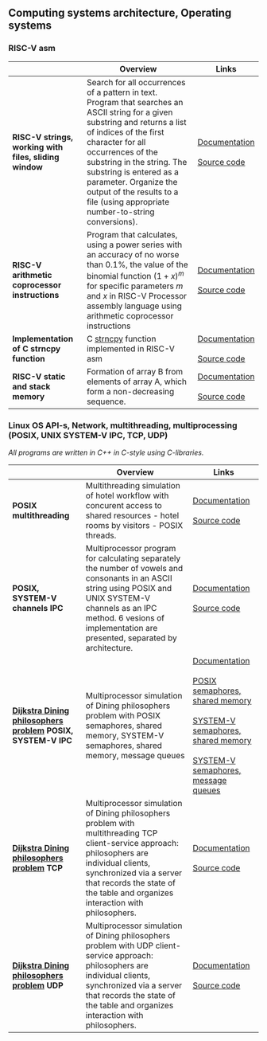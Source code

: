 ## Computing systems architecture, Operating systems


### RISC-V asm

|   | **Overview**  |  **Links** |
| --------- | --------- | --------- |
|  **RISC-V strings, working with files, sliding window** | Search for all occurrences of a pattern in text. Program that searches an ASCII string for a given substring and returns a list of indices of the first character for all occurrences of the substring in the string. The substring is entered as a parameter. Organize the output of the results to a file (using appropriate number-to-string conversions).  | [Documentation](https://github.com/AvtorPaka/CSA-OS/blob/master/src/CSA/IndHw/FindSubstrIdx/report/report.md)</br></br>[Source code](https://github.com/AvtorPaka/CSA-OS/blob/master/src/CSA/IndHw/FindSubstrIdx)  |
| **RISC-V arithmetic coprocessor instructions**  | Program that calculates, using a power series with an accuracy of no worse than $0.1 \%$, the value of the binomial function $(1 + x)^{m}$ for specific parameters $m$ and $x$ in RISC-V Processor assembly language using arithmetic coprocessor instructions  | [Documentation](https://github.com/AvtorPaka/CSA-OS/blob/master/src/CSA/IndHw/BinomialSeries/report.md) </br></br> [Source code](https://github.com/AvtorPaka/CSA-OS/blob/master/src/CSA/IndHw/BinomialSeries)  |
| **Implementation of C strncpy function**  | C [strncpy](https://cplusplus.com/reference/cstring/strncpy/) function implemented in RISC-V asm  | [Documentation](https://github.com/AvtorPaka/CSA-OS/blob/master/src/CSA/Hw/Hw_6/hw.md) </br></br>[Source code](https://github.com/AvtorPaka/CSA-OS/blob/master/src/CSA/Hw/Hw_6)  |
| **RISC-V static and stack memory**  | Formation of array B from elements of array A, which form a non-decreasing sequence.  | [Documentation](https://github.com/AvtorPaka/CSA-OS/blob/master/src/CSA/IndHw/NonDecreasingSequence/report.md) </br></br> [Source code](https://github.com/AvtorPaka/CSA-OS/blob/master/src/CSA/IndHw/NonDecreasingSequence)  |


### Linux OS API-s, Network, multithreading, multiprocessing (POSIX, UNIX SYSTEM-V IPC, TCP, UDP)

*All programs are written in C++ in C-style using C-libraries.*

|   | **Overview**  |  **Links** |
| --------- | --------- | --------- |
| **POSIX multithreading**  | Multithreading simulation of hotel workflow with concurent access to shared resources - hotel rooms by visitors - POSIX threads.  |  [Documentation](https://github.com/AvtorPaka/CSA-OS/blob/master/src/CSA/IndHw/PosixMultithreading/report/hw.md)</br></br>[Source code](https://github.com/AvtorPaka/CSA-OS/blob/master/src/CSA/IndHw/PosixMultithreading) |
| **POSIX, SYSTEM-V channels IPC**  | Multiprocessor program for calculating separately the number of vowels and consonants in an ASCII string using POSIX and UNIX SYSTEM-V channels as an IPC method. 6 vesions of implementation are presented, separated by architecture.  | [Documentation](https://github.com/AvtorPaka/CSA-OS/blob/master/src/OS/IndHw/Channel_IPC/src/grade_9/subreport_9.md)</br></br>[Source code](https://github.com/AvtorPaka/CSA-OS/blob/master/src/OS/IndHw/Channel_IPC/src)  |
|  **[Dijkstra Dining philosophers problem](https://en.wikipedia.org/wiki/Dining_philosophers_problem) POSIX, SYSTEM-V IPC** | Multiprocessor simulation of Dining philosophers problem with POSIX semaphores, shared memory, SYSTEM-V semaphores, shared memory, message queues  | [Documentation](https://github.com/AvtorPaka/CSA-OS/blob/master/src/OS/IndHw/ProcessSemaforaSync/report/report.md)</br></br>[POSIX semaphores, shared memory](https://github.com/AvtorPaka/CSA-OS/blob/master/src/OS/IndHw/ProcessSemaforaSync/src/grade_6_7)</br></br>[SYSTEM-V semaphores, shared memory](https://github.com/AvtorPaka/CSA-OS/blob/master/src/OS/IndHw/ProcessSemaforaSync/src/grade_8)</br></br>[SYSTEM-V semaphores, message queues](https://github.com/AvtorPaka/CSA-OS/blob/master/src/OS/IndHw/ProcessSemaforaSync/src/grade_9)  |
| **[Dijkstra Dining philosophers problem](https://en.wikipedia.org/wiki/Dining_philosophers_problem) TCP**  | Multiprocessor simulation of Dining philosophers problem with multithreading TCP client-service approach: philosophers are individual clients, synchronized via a server that records the state of the table and organizes interaction with philosophers.  | [Documentation](https://github.com/AvtorPaka/CSA-OS/blob/master/src/OS/IndHw/TCP_Client_Service/report/report.md)</br></br>[Source code](https://github.com/AvtorPaka/CSA-OS/blob/master/src/OS/IndHw/TCP_Client_Service/src/grade_9_10)  |
| **[Dijkstra Dining philosophers problem](https://en.wikipedia.org/wiki/Dining_philosophers_problem) UDP**  |  Multiprocessor simulation of Dining philosophers problem with UDP client-service approach: philosophers are individual clients, synchronized via a server that records the state of the table and organizes interaction with philosophers.  | [Documentation](https://github.com/AvtorPaka/CSA-OS/blob/master/src/OS/IndHw/UDP_Client_Service/report/report.md)</br></br>[Source code](https://github.com/AvtorPaka/CSA-OS/blob/master/src/OS/IndHw/UDP_Client_Service/src/grade_9_10)  |
